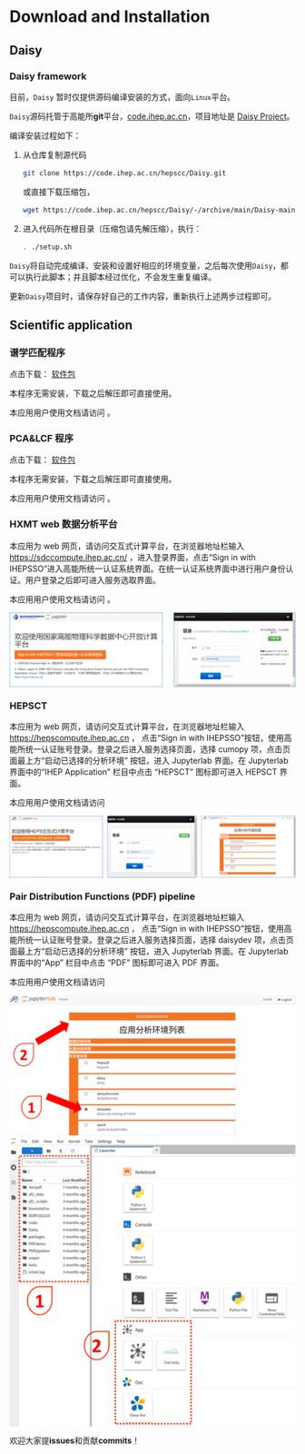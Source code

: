 # Download and Installation

## Daisy 

### Daisy framework

目前，`Daisy` 暂时仅提供源码编译安装的方式，面向`Linux`平台。

`Daisy`源码托管于高能所**git**平台，[code.ihep.ac.cn](https://code.ihep.ac.cn)，项目地址是 [Daisy Project](https://code.ihep.ac.cn/hepscc/Daisy)。

编译安装过程如下：

1. 从仓库复制源代码
   ```bash
   git clone https://code.ihep.ac.cn/hepscc/Daisy.git
   ```
   或直接下载压缩包，
   ```bash
   wget https://code.ihep.ac.cn/hepscc/Daisy/-/archive/main/Daisy-main.tar.gz
   ```

2. 进入代码所在根目录（压缩包请先解压缩），执行：
   ```bash
   . ./setup.sh
   ```

`Daisy`将自动完成编译、安装和设置好相应的环境变量，之后每次使用`Daisy`，都可以执行此脚本；并且脚本经过优化，不会发生重复编译。

更新`Daisy`项目时，请保存好自己的工作内容，重新执行上述两步过程即可。

## Scientific application

### 谱学匹配程序

点击下载： [软件包](https://docs.ihep.ac.cn/link/AA9C3A30188A4945F9BAE364E8541AA95C)

本程序无需安装，下载之后解压即可直接使用。

本应用用户使用文档请访问 [](../tutorial/XASmatch.md)。

### PCA&LCF 程序

点击下载： [软件包](https://docs.ihep.ac.cn/link/AAF9A02D2FDEF64AED9BB07E00D1414ED4)

本程序无需安装，下载之后解压即可直接使用。

本应用用户使用文档请访问 [](../tutorial/XASpcalcf.md)。

### HXMT web 数据分析平台

本应用为 web 网页，请访问交互式计算平台，在浏览器地址栏输入 https://sdccompute.ihep.ac.cn/ ，进入登录界面，点击“Sign in with IHEPSSO”进入高能所统一认证系统界面。在统一认证系统界面中进行用户身份认证。用户登录之后即可进入服务选取界面。

本应用用户使用文档请访问 [](../tutorial/astronomy/hxmt.md)。

<img src="../images/astronomy/login.png" align=center />

### HEPSCT

本应用为 web 网页，请访问交互式计算平台，在浏览器地址栏输入 https://hepscompute.ihep.ac.cn ， 点击“Sign in with IHEPSSO”按钮，使用高能所统一认证账号登录。登录之后进入服务选择页面，选择 cumopy 项，点击页面最上方“启动已选择的分析环境” 按钮，进入 Jupyterlab 界面。在 Jupyterlab 界面中的“IHEP Application” 栏目中点击 “HEPSCT” 图标即可进入 HEPSCT 界面。

本应用用户使用文档请访问 [](../tutorial/hepsct.md)

<img src="../images/imaging/login.png" align=center />


### Pair Distribution Functions (PDF) pipeline

本应用为 web 网页，请访问交互式计算平台，在浏览器地址栏输入 https://hepscompute.ihep.ac.cn ， 点击“Sign in with IHEPSSO”按钮，使用高能所统一认证账号登录。登录之后进入服务选择页面，选择 daisydev 项，点击页面最上方“启动已选择的分析环境” 按钮，进入 Jupyterlab 界面。在 Jupyterlab 界面中的“App” 栏目中点击 “PDF” 图标即可进入 PDF 界面。

本应用用户使用文档请访问 [](../tutorial/PDF.md)

<img src="../images/xrdxs/hepscompute_main.png" align=center />

<img src="../images/xrdxs/jupyterlab.png" align=center />


欢迎大家提**issues**和贡献**commits**！
